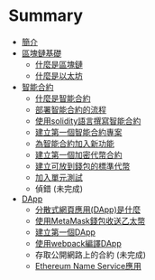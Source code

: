 # Summary

* [簡介](README.md)
* [區塊鏈基礎](blockchain.md)
    - [什麼是區塊鏈](what-is-blockchain.md)
    - [什麼是以太坊](what-is-ethereum.md)
* [智能合約](smart-contract.md)
    - [什麼是智能合約](what-is-smart-contract.md)
    - [部署智能合約的流程](deploy-smart-contract.md)
    - [使用solidity語言撰寫智能合約](write-smart-contract-with-solidity.md)
    - [建立第一個智能合約專案](create-first-smart-contract-project.md)
    - [為智能合約加入新功能](add-new-method-in-smart-contract.md)
    - [建立第一個加密代幣合約](create-a-crypto-token.md)
    - [建立可放到錢包的標準代幣](create-an-erc20-compatible-token.md)
    - [加入單元測試](add-unit-test.md)
    - 偵錯  (未完成)
* [DApp](dapp.md)
   - [分散式網頁應用(DApp)是什麼](what-is-dapp.md)
   - [使用MetaMask錢包收送乙太幣](howto-send-ether-from-wallet.md)
   - [建立第一個DApp](create-first-dapp.md)
   -  [使用webpack編譯DApp](dapp_with_webpack.md)
   - 存取公開網路上的合約  (未完成)
   - [Ethereum Name Service應用](ens.md)
